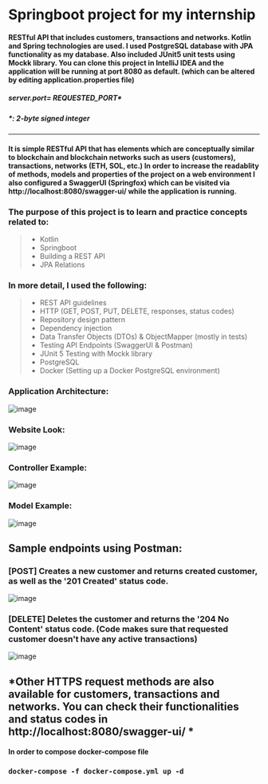 # Springboot project for my internship
#### RESTful API that includes customers, transactions and networks. Kotlin and Spring technologies are used. I used PostgreSQL database with JPA functionality as my database. Also included JUnit5 unit tests using Mockk library. You can clone this project in IntelliJ IDEA and the application will be running at port 8080 as default. (which can be altered by editing application.properties file)
##### server.port= REQUESTED_PORT* 
##### *: 2-byte signed integer
---
#### It is simple RESTful API that has elements which are conceptually similar to blockchain and blockchain networks such as users (customers), transactions, networks (ETH, SOL, etc.) In order to increase the readablity of methods, models and properties of the project on a web environment I also configured a SwaggerUI (Springfox) which can be visited via http://localhost:8080/swagger-ui/ while the application is running.
### The purpose of this project is to learn and practice concepts related to:
> - Kotlin
> - Springboot
> - Building a REST API
> - JPA Relations
### In more detail, I used the following:
> - REST API guidelines
> - HTTP (GET, POST, PUT, DELETE, responses, status codes)
> - Repository design pattern
> - Dependency injection
> - Data Transfer Objects (DTOs) & ObjectMapper (mostly in tests)
> - Testing API Endpoints (SwaggerUI & Postman)
> - JUnit 5 Testing with Mockk library
> - PostgreSQL
> - Docker (Setting up a Docker PostgreSQL environment)
### Application Architecture:

![image](https://user-images.githubusercontent.com/99494301/185875698-b488c5af-0936-4099-b839-d652b4e6b522.png)

### Website Look:

![image](https://user-images.githubusercontent.com/99494301/185875786-280b7153-e7ae-4811-8ca5-276584ab4d76.png)

### Controller Example:

![image](https://user-images.githubusercontent.com/99494301/185875911-2b17c2a1-39e8-4be2-be12-c059be0f5776.png)

### Model Example:

![image](https://user-images.githubusercontent.com/99494301/185876023-9329e767-cfeb-40d3-81ca-cf213ff7eb1f.png)

## Sample endpoints using Postman:
### [POST] Creates a new customer and returns created customer, as well as the '201 Created' status code.
![image](https://user-images.githubusercontent.com/99494301/185877739-06ceab54-762e-412f-bf33-01db789f5f0e.png)

### [DELETE] Deletes the customer and returns the '204 No Content' status code. (Code makes sure that requested customer doesn't have any active transactions)
![image](https://user-images.githubusercontent.com/99494301/185878180-418e90bc-325a-4386-be5e-4d40226e4554.png)

*Other HTTPS request methods are also available for customers, transactions and networks. You can check their functionalities and status codes in http://localhost:8080/swagger-ui/ *
---
#### In order to compose docker-compose file
### `docker-compose -f docker-compose.yml up -d`


